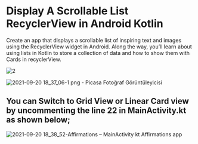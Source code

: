 # Display A Scrollable List RecyclerView in Android Kotlin

Create an app that displays a scrollable list of inspiring text and images using the RecyclerView widget in Android. Along the way, you’ll learn about using lists in Kotlin to store a collection of data and how to show them with Cards in recyclerView.

![2](https://user-images.githubusercontent.com/36234545/134030530-56c36f14-799f-45e7-8597-d8f6d70bbcf5.png)

![2021-09-20 18_37_06-1 png - Picasa Fotoğraf Görüntüleyicisi](https://user-images.githubusercontent.com/36234545/134030651-971a0a57-f7ca-4924-9666-756afa0f97ac.png)


## You can Switch to Grid View or Linear Card view by uncommenting the line 22 in MainActivity.kt as shown below;

![2021-09-20 18_38_52-Affirmations – MainActivity kt  Affirmations app](https://user-images.githubusercontent.com/36234545/134031189-27d0e8fb-73a5-44cf-954f-f8ab55559e1c.png)
